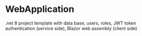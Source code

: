 # WebApplication
.net 8 project template with data base, users, roles, JWT token authentication (service side), Blazor web assembly (client side)
